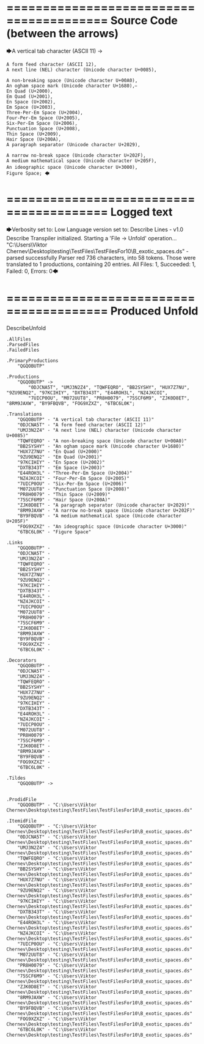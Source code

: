 ========================================
Source Code (between the arrows)
========================================

🡆A vertical tab character (ASCII 11) ->

	A form feed character (ASCII 12),
	A next line (NEL) character (Unicode character U+0085),

	A non-breaking space (Unicode character U+00A0), 
	An ogham space mark (Unicode character U+1680), 
	En Quad (U+2000), 
	Em Quad (U+2001), 
	En Space (U+2002), 
	Em Space (U+2003), 
	Three-Per-Em Space (U+2004), 
	Four-Per-Em Space (U+2005), 
	Six-Per-Em Space (U+2006), 
	Punctuation Space (U+2008), 
	Thin Space (U+2009), 
	Hair Space (U+200A), 
	A paragraph separator (Unicode character U+2029),

	A narrow no-break space (Unicode character U+202F), 
	A medium mathematical space (Unicode character U+205F), 
	An ideographic space (Unicode character U+3000),　
	Figure Space; 🡄

========================================
Logged text
========================================

🡆Verbosity set to: Low
Language version set to: Describe Lines - v1.0
Describe Transpiler initialized.
Starting a 'File -> Unfold' operation...
"C:\Users\Viktor Chernev\Desktop\testing\TestFiles\TestFilesFor10\B_exotic_spaces.ds" - parsed successfully
Parser red 736 characters, into 58 tokens.
Those were translated to 1 productions, containing 20 entries.
All Files: 1, Succeeded: 1, Failed: 0, Errors: 0🡄

========================================
Produced Unfold
========================================

DescribeUnfold

    .AllFiles
    .ParsedFiles
    .FailedFiles

    .PrimaryProductions
        "QGQOBUTP" 

    .Productions
        "QGQOBUTP" -> 
            "0DJCNA5T", "UMJ3N2Z4", "TQWFEQRO", "BB2SYSHY", "HUX7Z7NU", "9ZU9ENQ2", "97KCIHIY", "DXTB343T", "E44ROH3L", "NZ4JKCOI", 
            "7UICP0OU", "M072UUT8", "PR8H0079", "75SCF6M9", "ZJK0D8ET", "8RM9JAXW", "BY9FBQVB", "FOG9XZXZ", "6TBC6L0K";

    .Translations
        "QGQOBUTP" - "A vertical tab character (ASCII 11)"
        "0DJCNA5T" - "A form feed character (ASCII 12)"
        "UMJ3N2Z4" - "A next line (NEL) character (Unicode character U+0085)"
        "TQWFEQRO" - "A non-breaking space (Unicode character U+00A0)"
        "BB2SYSHY" - "An ogham space mark (Unicode character U+1680)"
        "HUX7Z7NU" - "En Quad (U+2000)"
        "9ZU9ENQ2" - "Em Quad (U+2001)"
        "97KCIHIY" - "En Space (U+2002)"
        "DXTB343T" - "Em Space (U+2003)"
        "E44ROH3L" - "Three-Per-Em Space (U+2004)"
        "NZ4JKCOI" - "Four-Per-Em Space (U+2005)"
        "7UICP0OU" - "Six-Per-Em Space (U+2006)"
        "M072UUT8" - "Punctuation Space (U+2008)"
        "PR8H0079" - "Thin Space (U+2009)"
        "75SCF6M9" - "Hair Space (U+200A)"
        "ZJK0D8ET" - "A paragraph separator (Unicode character U+2029)"
        "8RM9JAXW" - "A narrow no-break space (Unicode character U+202F)"
        "BY9FBQVB" - "A medium mathematical space (Unicode character U+205F)"
        "FOG9XZXZ" - "An ideographic space (Unicode character U+3000)"
        "6TBC6L0K" - "Figure Space"

    .Links
        "QGQOBUTP" - 
        "0DJCNA5T" - 
        "UMJ3N2Z4" - 
        "TQWFEQRO" - 
        "BB2SYSHY" - 
        "HUX7Z7NU" - 
        "9ZU9ENQ2" - 
        "97KCIHIY" - 
        "DXTB343T" - 
        "E44ROH3L" - 
        "NZ4JKCOI" - 
        "7UICP0OU" - 
        "M072UUT8" - 
        "PR8H0079" - 
        "75SCF6M9" - 
        "ZJK0D8ET" - 
        "8RM9JAXW" - 
        "BY9FBQVB" - 
        "FOG9XZXZ" - 
        "6TBC6L0K" - 

    .Decorators
        "QGQOBUTP" - 
        "0DJCNA5T" - 
        "UMJ3N2Z4" - 
        "TQWFEQRO" - 
        "BB2SYSHY" - 
        "HUX7Z7NU" - 
        "9ZU9ENQ2" - 
        "97KCIHIY" - 
        "DXTB343T" - 
        "E44ROH3L" - 
        "NZ4JKCOI" - 
        "7UICP0OU" - 
        "M072UUT8" - 
        "PR8H0079" - 
        "75SCF6M9" - 
        "ZJK0D8ET" - 
        "8RM9JAXW" - 
        "BY9FBQVB" - 
        "FOG9XZXZ" - 
        "6TBC6L0K" - 

    .Tildes
        "QGQOBUTP" -> 


    .ProdidFile
        "QGQOBUTP" - "C:\Users\Viktor Chernev\Desktop\testing\TestFiles\TestFilesFor10\B_exotic_spaces.ds"

    .ItemidFile
        "QGQOBUTP" - "C:\Users\Viktor Chernev\Desktop\testing\TestFiles\TestFilesFor10\B_exotic_spaces.ds"
        "0DJCNA5T" - "C:\Users\Viktor Chernev\Desktop\testing\TestFiles\TestFilesFor10\B_exotic_spaces.ds"
        "UMJ3N2Z4" - "C:\Users\Viktor Chernev\Desktop\testing\TestFiles\TestFilesFor10\B_exotic_spaces.ds"
        "TQWFEQRO" - "C:\Users\Viktor Chernev\Desktop\testing\TestFiles\TestFilesFor10\B_exotic_spaces.ds"
        "BB2SYSHY" - "C:\Users\Viktor Chernev\Desktop\testing\TestFiles\TestFilesFor10\B_exotic_spaces.ds"
        "HUX7Z7NU" - "C:\Users\Viktor Chernev\Desktop\testing\TestFiles\TestFilesFor10\B_exotic_spaces.ds"
        "9ZU9ENQ2" - "C:\Users\Viktor Chernev\Desktop\testing\TestFiles\TestFilesFor10\B_exotic_spaces.ds"
        "97KCIHIY" - "C:\Users\Viktor Chernev\Desktop\testing\TestFiles\TestFilesFor10\B_exotic_spaces.ds"
        "DXTB343T" - "C:\Users\Viktor Chernev\Desktop\testing\TestFiles\TestFilesFor10\B_exotic_spaces.ds"
        "E44ROH3L" - "C:\Users\Viktor Chernev\Desktop\testing\TestFiles\TestFilesFor10\B_exotic_spaces.ds"
        "NZ4JKCOI" - "C:\Users\Viktor Chernev\Desktop\testing\TestFiles\TestFilesFor10\B_exotic_spaces.ds"
        "7UICP0OU" - "C:\Users\Viktor Chernev\Desktop\testing\TestFiles\TestFilesFor10\B_exotic_spaces.ds"
        "M072UUT8" - "C:\Users\Viktor Chernev\Desktop\testing\TestFiles\TestFilesFor10\B_exotic_spaces.ds"
        "PR8H0079" - "C:\Users\Viktor Chernev\Desktop\testing\TestFiles\TestFilesFor10\B_exotic_spaces.ds"
        "75SCF6M9" - "C:\Users\Viktor Chernev\Desktop\testing\TestFiles\TestFilesFor10\B_exotic_spaces.ds"
        "ZJK0D8ET" - "C:\Users\Viktor Chernev\Desktop\testing\TestFiles\TestFilesFor10\B_exotic_spaces.ds"
        "8RM9JAXW" - "C:\Users\Viktor Chernev\Desktop\testing\TestFiles\TestFilesFor10\B_exotic_spaces.ds"
        "BY9FBQVB" - "C:\Users\Viktor Chernev\Desktop\testing\TestFiles\TestFilesFor10\B_exotic_spaces.ds"
        "FOG9XZXZ" - "C:\Users\Viktor Chernev\Desktop\testing\TestFiles\TestFilesFor10\B_exotic_spaces.ds"
        "6TBC6L0K" - "C:\Users\Viktor Chernev\Desktop\testing\TestFiles\TestFilesFor10\B_exotic_spaces.ds"

